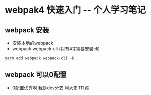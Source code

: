 # webpak4 快速入门  -- 个人学习笔记

## webpack 安装
- 安装本地的webpack
- webpack webpack-cli (只有4才需要安装cli)
```
yarn add webpack webpack-cli -D 
```


## webpack 可以0配置
- 0配置优秀啊 我是dev分支  阿大使 111 闯